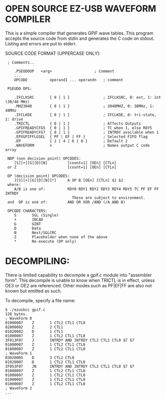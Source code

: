 OPEN SOURCE EZ-USB WAVEFORM COMPILER
====================================


This is a simple compiler that generates GPIF wave tables. 
This program accepts the source code from stdin and generates the C code on stdout.
Listing and errors are put to stderr.

SOURCE CODE FORMAT (UPPERCASE ONLY):


     ; Comments..

        .PSEUDOOP	<arg>                   ; Comment
        ...
        OPCODE          operand1 ... operandn   ; comment
    
     PSEUDO OPS:
    
        .IFCLKSRC       { 0 | 1 }               ; IFCLKSRC, 0: ext, 1: int (30/48 MHz)
        .MHZ3048        { 0 | 1 }               ; 3048MHZ, 0: 30MHz, 1: 48MHz
        .IFCLKOE        { 0 | 1 }               ; IFCLKOE, 0: tri-state, 1: drive
        .TRICTL         { 0 | 1 }               ; Affects Outputs
        .GPIFREADYCFG5  { 0 | 1 }               ; TC when 1, else RDY5
        .GPIFREADYCFG7  { 0 | 1 }               ; INTRDY available when 1
        .EPXGPIFFLGSEL  { PF | EF | FF }        ; Selected FIFO flag
        .EP             { 2 | 4 | 6 | 8 }       ; Default 2
        .WAVEFORM       n                       ; Names output C code array
    
     NDP (non decision point) OPCODES:
        [S][+][G][D][N]         [count=1] [OEn] [CTLn]
     or Z                       [count=1] [OEn] [CTLn]

     DP (decision point) OPCODES:
        J[S][+][G][D][N][*]     A OP B [OEn] [CTLn] $1 $2
     where:
        A/B is one of:          RDY0 RDY1 RDY2 RDY3 RDY4 RDY5 TC PF EF FF INTRDY
                                  These are subject to environment.
     and  OP is one of:         AND OR XOR /AND (/A AND B)

     OPCODE CHARACTERS:
        S       SGL (Single)
        +       INCAD
        G       GINT
        D       Data
        N       Next/SGLCRC
        Z       Placeholder when none of the above
        *       Re-execute (DP only)




DECOMPILING:
============

There is limited capability to decompile a gpif.c module into
 "assembler form". This decompile is unable to know when
TRICTL is in effect, unless OE3 or OE2 are referenced. Other
modes such as PF|EF|FF are also not known but emitted as such.

To decompile, specify a file name:

    $ ./ezusbcc gpif.c
    128 bytes.
    ; WaveForm 0
    01000007    Z       1 CTL2 CTL1 CTL0 
    02000002    Z       2 CTL1 
    01020002    D       1 CTL1 
    01000007    Z       1 CTL2 CTL1 CTL0 
    3F013F07    J       INTRDY AND INTRDY CTL2 CTL1 CTL0 $7 $7
    01000007    Z       1 CTL2 CTL1 CTL0 
    01000007    Z       1 CTL2 CTL1 CTL0 
    ; WaveForm 1
    03020005    D       3 CTL2 CTL0 
    01020007    D       1 CTL2 CTL1 CTL0 
    3F053F07    JN      INTRDY AND INTRDY CTL2 CTL1 CTL0 $7 $7
    01000007    Z       1 CTL2 CTL1 CTL0 
    01000007    Z       1 CTL2 CTL1 CTL0 
    01000007    Z       1 CTL2 CTL1 CTL0 
    01000007    Z       1 CTL2 CTL1 CTL0 
    ; WaveForm 2
    ...
